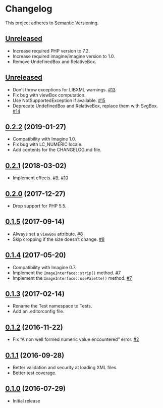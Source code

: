 # Changelog

This project adheres to [Semantic Versioning](https://semver.org/spec/v2.0.0.html).

## [Unreleased]

 * Increase required PHP version to 7.2.
 * Increase required imagine/imagine version to 1.0.
 * Remove UndefinedBox and RelativeBox.

## [Unreleased]

 * Don’t throw exceptions for LIBXML warnings. [#13]
 * Fix bug with viewBox computation.
 * Use NotSupportedException if available. [#15]
 * Deprecate UndefinedBox and RelativeBox, replace them with SvgBox. [#14]

## [0.2.2] (2019-01-27)

 * Compatibility with Imagine 1.0.
 * Fix bug with LC_NUMERIC locale.
 * Add contents for the CHANGELOG.md file.

## [0.2.1] (2018-03-02)

 * Implement effects. [#9], [#10]

## [0.2.0] (2017-12-27)

 * Drop support for PHP 5.5.

## [0.1.5] (2017-09-14)

 * Always set a `viewBox` attribute. [#8]
 * Skip cropping if the size doesn’t change. [#8]

## [0.1.4] (2017-05-20)

 * Compatibility with Imagine 0.7.
 * Implement the `ImageInterface::strip()` method. [#7]
 * Implement the `ImageInterface::usePalette()` method. [#7]

## [0.1.3] (2017-02-14)

 * Rename the Test namespace to Tests.
 * Add an .editorconfig file.

## [0.1.2] (2016-11-22)

 * Fix “A non well formed numeric value encountered” error. [#2]

## [0.1.1] (2016-09-28)

 * Better validation and security at loading XML files.
 * Better test coverage.

## [0.1.0] (2016-07-29)

 * Initial release

[Unreleased]: https://github.com/contao/imagine-svg/compare/0.2.2...HEAD
[0.2.2]: https://github.com/contao/imagine-svg/compare/0.2.1...0.2.2
[0.2.1]: https://github.com/contao/imagine-svg/compare/0.2.0...0.2.1
[0.2.0]: https://github.com/contao/imagine-svg/compare/0.1.5...0.2.0
[0.1.5]: https://github.com/contao/imagine-svg/compare/0.1.4...0.1.5
[0.1.4]: https://github.com/contao/imagine-svg/compare/0.1.3...0.1.4
[0.1.3]: https://github.com/contao/imagine-svg/compare/0.1.2...0.1.3
[0.1.2]: https://github.com/contao/imagine-svg/compare/0.1.1...0.1.2
[0.1.1]: https://github.com/contao/imagine-svg/compare/0.1.0...0.1.1
[0.1.0]: https://github.com/contao/imagine-svg/commits/0.1.0

[#15]: https://github.com/contao/imagine-svg/issues/15
[#14]: https://github.com/contao/imagine-svg/issues/14
[#13]: https://github.com/contao/imagine-svg/issues/13
[#10]: https://github.com/contao/imagine-svg/issues/10
[#9]: https://github.com/contao/imagine-svg/issues/9
[#8]: https://github.com/contao/imagine-svg/issues/8
[#7]: https://github.com/contao/imagine-svg/issues/7
[#2]: https://github.com/contao/imagine-svg/issues/2

